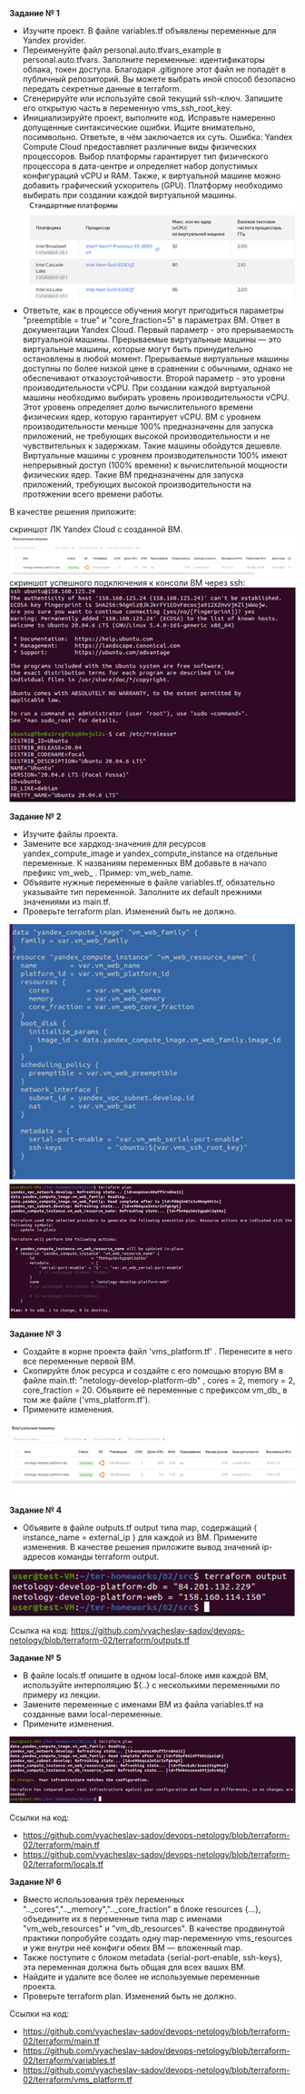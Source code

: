 **Задание № 1**

- Изучите проект. В файле variables.tf объявлены переменные для Yandex provider.
- Переименуйте файл personal.auto.tfvars_example в personal.auto.tfvars. Заполните переменные: идентификаторы облака, токен доступа. Благодаря .gitignore этот файл не попадёт в публичный репозиторий. Вы можете выбрать иной способ безопасно передать секретные данные в terraform.
- Сгенерируйте или используйте свой текущий ssh-ключ. Запишите его открытую часть в переменную vms_ssh_root_key.
- Инициализируйте проект, выполните код. Исправьте намеренно допущенные синтаксические ошибки. Ищите внимательно, посимвольно. Ответьте, в чём заключается их суть.
Ошибка: Yandex Compute Cloud предоставляет различные виды физических процессоров. Выбор платформы гарантирует тип физического процессора в дата-центре и определяет набор допустимых конфигураций vCPU и RAM. Также, к виртуальной машине можно добавить графический ускоритель (GPU). Платформу необходимо выбирать при создании каждой виртуальной машины.
![Скриншот_1](https://github.com/vyacheslav-sadov/devops-netology/blob/terraform-02/terraform/screenshots/1.png)
- Ответьте, как в процессе обучения могут пригодиться параметры "preemptible = true" и "core_fraction=5" в параметрах ВМ. Ответ в документации Yandex Cloud.
Первый параметр - это прерываемость виртуальной машины. Прерываемые виртуальные машины — это виртуальные машины, которые могут быть принудительно остановлены в любой момент. Прерываемые виртуальные машины доступны по более низкой цене в сравнении с обычными, однако не обеспечивают отказоустойчивости.
Второй параметр - это уровни производительности vCPU. При создании каждой виртуальной машины необходимо выбирать уровень производительности vCPU. Этот уровень определяет долю вычислительного времени физических ядер, которую гарантирует vCPU. ВМ с уровнем производительности меньше 100% предназначены для запуска приложений, не требующих высокой производительности и не чувствительных к задержкам. Такие машины обойдутся дешевле. Виртуальные машины с уровнем производительности 100% имеют непрерывный доступ (100% времени) к вычислительной мощности физических ядер. Такие ВМ предназначены для запуска приложений, требующих высокой производительности на протяжении всего времени работы.

В качестве решения приложите:

скриншот ЛК Yandex Cloud с созданной ВМ. 
![Скриншот_2](https://github.com/vyacheslav-sadov/devops-netology/blob/terraform-02/terraform/screenshots/2.png)
скриншот успешного подключения к консоли ВМ через ssh:
![Скриншот_3](https://github.com/vyacheslav-sadov/devops-netology/blob/terraform-02/terraform/screenshots/3.png)

**Задание № 2**

- Изучите файлы проекта.
- Замените все хардкод-значения для ресурсов yandex_compute_image и yandex_compute_instance на отдельные переменные. К названиям переменных ВМ добавьте в начало префикс vm_web_ . Пример: vm_web_name.
- Объявите нужные переменные в файле variables.tf, обязательно указывайте тип переменной. Заполните их default прежними значениями из main.tf.
- Проверьте terraform plan. Изменений быть не должно.

![Скриншот](https://github.com/vyacheslav-sadov/devops-netology/blob/terraform-02/terraform/screenshots/task_2.png)
![Скриншот](https://github.com/vyacheslav-sadov/devops-netology/blob/terraform-02/terraform/screenshots/task_2(1).png)

**Задание № 3**

- Создайте в корне проекта файл 'vms_platform.tf' . Перенесите в него все переменные первой ВМ.
- Скопируйте блок ресурса и создайте с его помощью вторую ВМ в файле main.tf: "netology-develop-platform-db" , cores = 2, memory = 2, core_fraction = 20. Объявите её переменные с префиксом vm_db_ в том же файле ('vms_platform.tf').
- Примените изменения.

![Скриншот](https://github.com/vyacheslav-sadov/devops-netology/blob/terraform-02/terraform/screenshots/task_3.png)

**Задание № 4**

- Объявите в файле outputs.tf output типа map, содержащий { instance_name = external_ip } для каждой из ВМ. Примените изменения.
В качестве решения приложите вывод значений ip-адресов команды terraform output.

![Скриншот](https://github.com/vyacheslav-sadov/devops-netology/blob/terraform-02/terraform/screenshots/task_4.png)

Ссылка на код: https://github.com/vyacheslav-sadov/devops-netology/blob/terraform-02/terraform/outputs.tf

**Задание № 5**

- В файле locals.tf опишите в одном local-блоке имя каждой ВМ, используйте интерполяцию ${..} с несколькими переменными по примеру из лекции.
- Замените переменные с именами ВМ из файла variables.tf на созданные вами local-переменные.
- Примените изменения.

![Скриншот](https://github.com/vyacheslav-sadov/devops-netology/blob/terraform-02/terraform/screenshots/task_5.png)

Ссылки на код:
- https://github.com/vyacheslav-sadov/devops-netology/blob/terraform-02/terraform/main.tf
- https://github.com/vyacheslav-sadov/devops-netology/blob/terraform-02/terraform/locals.tf


**Задание № 6**

- Вместо использования трёх переменных ".._cores",".._memory",".._core_fraction" в блоке resources {...}, объедините их в переменные типа map с именами "vm_web_resources" и "vm_db_resources". В качестве продвинутой практики попробуйте создать одну map-переменную vms_resources и уже внутри неё конфиги обеих ВМ — вложенный map.
- Также поступите с блоком metadata {serial-port-enable, ssh-keys}, эта переменная должна быть общая для всех ваших ВМ.
- Найдите и удалите все более не используемые переменные проекта.
- Проверьте terraform plan. Изменений быть не должно.

Ссылки на код: 
- https://github.com/vyacheslav-sadov/devops-netology/blob/terraform-02/terraform/main.tf
- https://github.com/vyacheslav-sadov/devops-netology/blob/terraform-02/terraform/variables.tf
- https://github.com/vyacheslav-sadov/devops-netology/blob/terraform-02/terraform/vms_platform.tf

